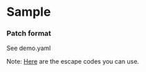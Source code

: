 # Sample

### Patch format
See demo.yaml

Note: [Here](http://yaml.org/spec/1.2/spec.html#escaping/in%20double-quoted%20scalars/) are the escape codes you can use.